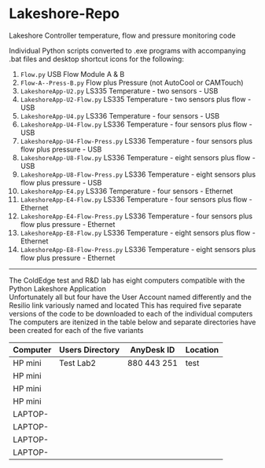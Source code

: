 # Lakeshore-Repo
Lakeshore Controller temperature, flow and pressure monitoring code

Individual Python scripts converted to .exe programs with accompanying .bat files and desktop shortcut icons for the following:

1.  `Flow.py`            USB Flow Module A & B
2.  `Flow-A--Press-B.py` Flow plus Pressure (not AutoCool or CAMTouch)
3.  `LakeshoreApp-U2.py` LS335 Temperature - two sensors - USB
4.  `LakeshoreApp-U2-Flow.py` LS335 Temperature - two sensors plus flow - USB
5.  `LakeshoreApp-U4.py` LS336 Temperature - four sensors - USB
6.  `LakeshoreApp-U4-Flow.py` LS336 Temperature - four sensors plus flow - USB
7.  `LakeshoreApp-U4-Flow-Press.py` LS336 Temperature - four sensors plus flow plus pressure - USB
8.  `LakeshoreApp-U8-Flow.py` LS336 Temperature - eight sensors plus flow - USB
9.  `LakeshoreApp-U8-Flow-Press.py` LS336 Temperature - eight sensors plus flow plus pressure - USB
10.  `LakeshoreApp-E4.py` LS336 Temperature - four sensors - Ethernet
11.  `LakeshoreApp-E4-Flow.py` LS336 Temperature - four sensors plus flow - Ethernet
12.  `LakeshoreApp-E4-Flow-Press.py` LS336 Temperature - four sensors plus flow plus pressure - Ethernet
13.  `LakeshoreApp-E8-Flow.py` LS336 Temperature - eight sensors plus flow - Ethernet
14.  `LakeshoreApp-E8-Flow-Press.py` LS336 Temperature - eight sensors plus flow plus pressure - Ethernet

**********

The ColdEdge test and R&D lab has eight computers compatible with the Python Lakeshore Application  
Unfortunately all but four have the User Account named differently and the Resilio link variously named and located
This has required five separate versions of the code to be downloaded to each of the individual computers
The computers are itenized in the table below and separate directories have been created for each of the five variants

| Computer   | Users Directory  | AnyDesk ID   | Location  |
|------------|------------------|--------------|-----------|
| HP mini    | Test Lab2        | 880 443 251  |  test     |
| HP mini    |                  |              |           |
| HP mini    |                  |              |           |
| HP mini    |                  |              |           |
| LAPTOP-    |                  |              |           |
| LAPTOP-    |                  |              |           |
| LAPTOP-    |                  |              |           |
| LAPTOP-    |                  |              |           |
